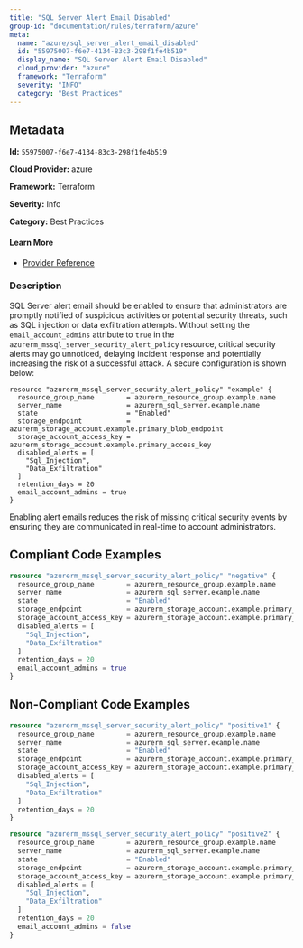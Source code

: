 ```yaml
---
title: "SQL Server Alert Email Disabled"
group-id: "documentation/rules/terraform/azure"
meta:
  name: "azure/sql_server_alert_email_disabled"
  id: "55975007-f6e7-4134-83c3-298f1fe4b519"
  display_name: "SQL Server Alert Email Disabled"
  cloud_provider: "azure"
  framework: "Terraform"
  severity: "INFO"
  category: "Best Practices"
---
```

## Metadata

**Id:** `55975007-f6e7-4134-83c3-298f1fe4b519`

**Cloud Provider:** azure

**Framework:** Terraform

**Severity:** Info

**Category:** Best Practices

#### Learn More

 - [Provider Reference](https://registry.terraform.io/providers/hashicorp/azurerm/latest/docs/resources/mssql_server_security_alert_policy#email_account_admins)

### Description

 SQL Server alert email should be enabled to ensure that administrators are promptly notified of suspicious activities or potential security threats, such as SQL injection or data exfiltration attempts. Without setting the `email_account_admins` attribute to `true` in the `azurerm_mssql_server_security_alert_policy` resource, critical security alerts may go unnoticed, delaying incident response and potentially increasing the risk of a successful attack. A secure configuration is shown below:

```
resource "azurerm_mssql_server_security_alert_policy" "example" {
  resource_group_name        = azurerm_resource_group.example.name
  server_name                = azurerm_sql_server.example.name
  state                      = "Enabled"
  storage_endpoint           = azurerm_storage_account.example.primary_blob_endpoint
  storage_account_access_key = azurerm_storage_account.example.primary_access_key
  disabled_alerts = [
    "Sql_Injection",
    "Data_Exfiltration"
  ]
  retention_days = 20
  email_account_admins = true
}
```

Enabling alert emails reduces the risk of missing critical security events by ensuring they are communicated in real-time to account administrators.


## Compliant Code Examples
```terraform
resource "azurerm_mssql_server_security_alert_policy" "negative" {
  resource_group_name        = azurerm_resource_group.example.name
  server_name                = azurerm_sql_server.example.name
  state                      = "Enabled"
  storage_endpoint           = azurerm_storage_account.example.primary_blob_endpoint
  storage_account_access_key = azurerm_storage_account.example.primary_access_key
  disabled_alerts = [
    "Sql_Injection",
    "Data_Exfiltration"
  ]
  retention_days = 20
  email_account_admins = true
}


```
## Non-Compliant Code Examples
```terraform
resource "azurerm_mssql_server_security_alert_policy" "positive1" {
  resource_group_name        = azurerm_resource_group.example.name
  server_name                = azurerm_sql_server.example.name
  state                      = "Enabled"
  storage_endpoint           = azurerm_storage_account.example.primary_blob_endpoint
  storage_account_access_key = azurerm_storage_account.example.primary_access_key
  disabled_alerts = [
    "Sql_Injection",
    "Data_Exfiltration"
  ]
  retention_days = 20
}

```

```terraform
resource "azurerm_mssql_server_security_alert_policy" "positive2" {
  resource_group_name        = azurerm_resource_group.example.name
  server_name                = azurerm_sql_server.example.name
  state                      = "Enabled"
  storage_endpoint           = azurerm_storage_account.example.primary_blob_endpoint
  storage_account_access_key = azurerm_storage_account.example.primary_access_key
  disabled_alerts = [
    "Sql_Injection",
    "Data_Exfiltration"
  ]
  retention_days = 20
  email_account_admins = false
}

```